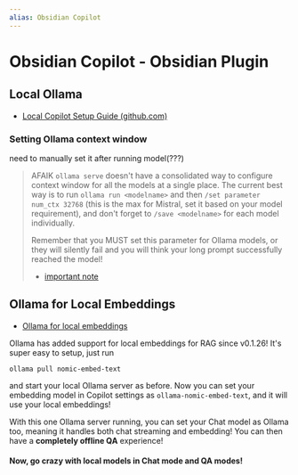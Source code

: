 ```yaml
---
alias: Obsidian Copilot
---
```

# Obsidian Copilot - Obsidian Plugin

## Local Ollama

- [Local Copilot Setup Guide (github.com)](https://github.com/logancyang/obsidian-copilot/blob/master/local_copilot.md)

### Setting Ollama context window

need to manually set it after running model(???)

> AFAIK `ollama serve` doesn't have a consolidated way to configure context window for all the models at a single place. The current best way is to run `ollama run <modelname>` and then `/set parameter num_ctx 32768` (this is the max for Mistral, set it based on your model requirement), and don't forget to `/save <modelname>` for each model individually.
>
> Remember that you MUST set this parameter for Ollama models, or they will silently fail and you will think your long prompt successfully reached the model!
> 
>- [important note](https://github.com/logancyang/obsidian-copilot/blob/master/local_copilot.md#important-note-about-setting-context-window)


## Ollama for Local Embeddings
 
- [Ollama for local embeddings](https://github.com/logancyang/obsidian-copilot/blob/master/local_copilot.md#ollama-for-local-embeddings)

Ollama has added support for local embeddings for RAG since v0.1.26! It's super easy to setup, just run

```
ollama pull nomic-embed-text
```

and start your local Ollama server as before. Now you can set your embedding model in Copilot settings as `ollama-nomic-embed-text`, and it will use your local embeddings!

With this one Ollama server running, you can set your Chat model as Ollama too, meaning it handles both chat streaming and embedding! You can then have a **completely offline QA** experience!

#### Now, go crazy with local models in Chat mode and QA modes!